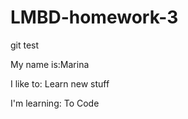 # LMBD-homework-3
git test

My name is:Marina   

I like to: Learn new stuff

I'm learning: To Code 
